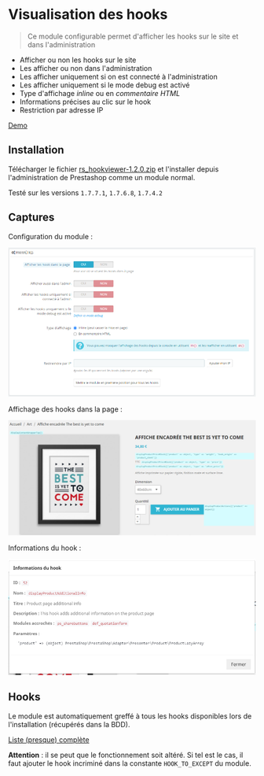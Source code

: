 # Visualisation des hooks

> Ce module configurable permet d'afficher les hooks sur le site et dans l'administration

- Afficher ou non les hooks sur le site
- Les afficher ou non dans l'administration
- Les afficher uniquement si on est connecté à l'administration
- Les afficher uniquement si le mode debug est activé
- Type d'affichage _inline_ ou en _commentaire HTML_
- Informations précises au clic sur le hook
- Restriction par adresse IP

[Demo](http://prestashop.definima.net/)


## Installation

Télécharger le fichier [rs_hookviewer-1.2.0.zip](rs_hookviewer-1.2.0.zip) et l'installer depuis l'administration de Prestashop comme un module normal.

Testé sur les versions <code>1.7.7.1</code>, <code>1.7.6.8</code>, <code>1.7.4.2</code>


## Captures
Configuration du module :

![alt text](./public/capture_1.png "Configuration administration")


Affichage des hooks dans la page :

![alt text](./public/capture_2.png "Rendu des hooks")


Informations du hook :

![alt text](./public/capture_3.png "Informations du hook")


## Hooks
Le module est automatiquement greffé à tous les hooks disponibles lors de l'installation (récupérés dans la BDD).

[Liste (presque) complète](https://devdocs.prestashop.com/1.7/modules/concepts/hooks/list-of-hooks/)

**Attention** : il se peut que le fonctionnement soit altéré. Si tel est le cas, il faut ajouter le hook incriminé dans la constante `HOOK_TO_EXCEPT` du module.
